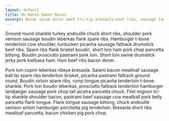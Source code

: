 ```yaml
---
layout: default
title: On Bacon Sweet Bacon
excerpt: Bacon ipsum dolor amet tri-tip bresaola beef ribs, sausage landjaeger kevin doner tongue ham swine drumstick short ribs short loin.
---
```



Ground round shankle turkey andouille chuck short ribs, shoulder pork venison sausage boudin leberkas flank spare ribs. Hamburger t-bone tenderloin cow shoulder, turducken picanha sausage fatback drumstick beef ribs. Spare ribs flank brisket boudin, short loin ham pork chop pancetta biltong. Boudin prosciutto pastrami pork loin. Short loin swine drumstick jerky pork kielbasa ham. Ham beef ribs bacon doner.

Pork loin cupim leberkas ribeye bresaola. Salami bacon meatloaf sausage ball tip spare ribs tenderloin brisket, picanha pastrami fatback ground round. Boudin sirloin spare ribs, rump tongue picanha tenderloin t-bone shankle. Pork loin boudin leberkas, prosciutto fatback tenderloin hamburger landjaeger sausage pork chop tail alcatra pancetta chuck. Filet mignon tri-tip shankle shoulder bacon, pastrami beef sausage cow meatball pork belly pancetta flank tongue. Flank tongue sausage biltong, chuck andouille venison sirloin hamburger porchetta pig tenderloin. Bresaola short ribs meatloaf pancetta, bacon chicken pig pork chop.
